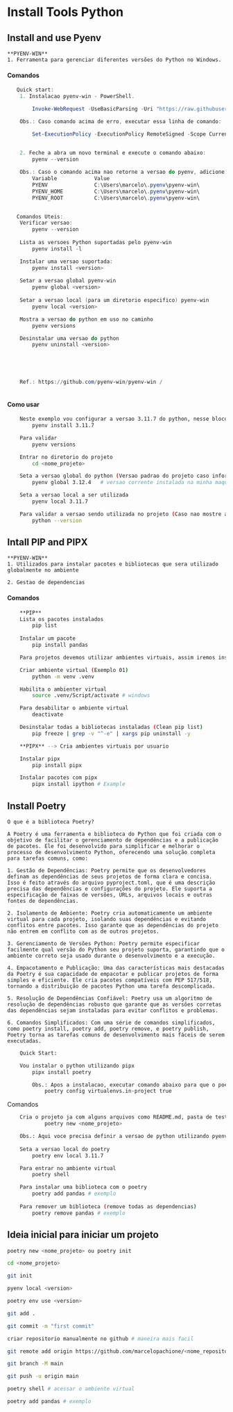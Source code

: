 # Install Tools Python

## Install and use Pyenv

    **PYENV-WIN** 
    1. Ferramenta para gerenciar diferentes versões do Python no Windows.

    
#### Comandos
```powershell
   Quick start:
    1. Instalacao pyenv-win - PowerShell.

        Invoke-WebRequest -UseBasicParsing -Uri "https://raw.githubusercontent.com/pyenv-win/pyenv-win/master/pyenv-win/install-pyenv-win.ps1" -OutFile "./install-pyenv-win.ps1"; &"./install-pyenv-win.ps1"

    Obs.: Caso comando acima de erro, executar essa linha de comando:

        Set-ExecutionPolicy -ExecutionPolicy RemoteSigned -Scope CurrentUser
    

    2. Feche a abra um novo terminal e execute o comando abaixo:
        pyenv --version

    Obs.: Caso o comando acima nao retorne a versao do pyenv, adicione as seguintes variables de ambinte no windows:
        Variable            Value
        PYENV               C:\Users\marcelo\.pyenv\pyenv-win\
        PYENV_HOME          C:\Users\marcelo\.pyenv\pyenv-win\
        PYENV_ROOT          C:\Users\marcelo\.pyenv\pyenv-win\


   Comandos Uteis:
    Verificar versao:
        pyenv --version
    
    Lista as versoes Python suportadas pelo pyenv-win
        pyenv install -l

    Instalar uma versao suportada:
        pyenv install <version>
    
    Setar a versao global pyenv-win
        pyenv global <version>
    
    Setar a versao local (para um diretorio especifico) pyenv-win
        pyenv local <version>

    Mostra a versao do python em uso no caminho
        pyenv versions

    Desinstalar uma versao do python
        pyenv uninstall <version>
    




    Ref.: https://github.com/pyenv-win/pyenv-win / 
        
```

#### Como usar
```bash
    Neste exemplo vou configurar a versao 3.11.7 do python, nesse bloco vou instalar a versao 3.11.7 caso ela nao esteja instalada ainda
        pyenv install 3.11.7 

    Para validar 
        pyenv versions

    Entrar no diretorio do projeto
        cd <nome_projeto>

    Seta a versao global do python (Versao padrao do projeto caso informe a versao local)
        pyenv global 3.12.4   # versao corrente instalada na minha maquina

    Seta a versao local a ser utilizada
        pyenv local 3.11.7

    Para validar a versao sendo utilizada no projeto (Caso nao mostre a versao 3.7.11, feche e abrar o novo terminal)
        python --version

```

    

## Intall PIP and PIPX

    **PYENV-WIN** 
    1. Utilizados para instalar pacotes e bibliotecas que sera utilizado globalmente no ambiente

    2. Gestao de dependencias

#### Comandos
```bash
    **PIP**
    Lista os pacotes instalados
        pip list
    
    Instalar um pacote
        pip install pandas

    Para projetos devemos utilizar ambientes virtuais, assim iremos instalar somente as bibliotecas necessarias para o projeto.

    Criar ambiente virtual (Exemplo 01)
        python -m venv .venv

    Habilita o ambienter virtual
        source .venv/Script/activate # windows

    Para desabilitar o ambiente virtual
        deactivate

    Desinstalar todas a bibliotecas instaladas (Clean pip list)
        pip freeze | grep -v "^-e" | xargs pip uninstall -y

    **PIPX** --> Cria ambientes virtuais por usuario

    Instalar pipx    
        pip install pipx

    Instalar pacotes com pipx
        pipx install ipython # Example
```

## Install Poetry

    O que é a biblioteca Poetry?

    A Poetry é uma ferramenta e biblioteca do Python que foi criada com o objetivo de facilitar o gerenciamento de dependências e a publicação de pacotes. Ele foi desenvolvido para simplificar e melhorar o processo de desenvolvimento Python, oferecendo uma solução completa para tarefas comuns, como:

    1. Gestão de Dependências: Poetry permite que os desenvolvedores definam as dependências de seus projetos de forma clara e concisa. Isso é feito através do arquivo pyproject.toml, que é uma descrição precisa das dependências e configurações do projeto. Ele suporta a especificação de faixas de versões, URLs, arquivos locais e outras fontes de dependências.
    
    2. Isolamento de Ambiente: Poetry cria automaticamente um ambiente virtual para cada projeto, isolando suas dependências e evitando conflitos entre pacotes. Isso garante que as dependências do projeto não entrem em conflito com as de outros projetos.

    3. Gerenciamento de Versões Python: Poetry permite especificar facilmente qual versão do Python seu projeto suporta, garantindo que o ambiente correto seja usado durante o desenvolvimento e a execução.

    4. Empacotamento e Publicação: Uma das características mais destacadas da Poetry é sua capacidade de empacotar e publicar projetos de forma simples e eficiente. Ele cria pacotes compatíveis com PEP 517/518, tornando a distribuição de pacotes Python uma tarefa descomplicada.

    5. Resolução de Dependências Confiável: Poetry usa um algoritmo de resolução de dependências robusto que garante que as versões corretas das dependências sejam instaladas para evitar conflitos e problemas.

    6. Comandos Simplificados: Com uma série de comandos simplificados, como poetry install, poetry add, poetry remove, e poetry publish, Poetry torna as tarefas comuns de desenvolvimento mais fáceis de serem executadas.

```bash
    Quick Start:

    Vou instalar o python utilizando pipx
        pipx install poetry

        Obs.: Apos a instalacao, executar comando abaixo para que o poetry cuide do ambiente virtual tambem
            poetry config virtualenvs.in-project true
```

Comandos

```bash
    Cria o projeto ja com alguns arquivos como README.md, pasta de testes, pasta do projeto e o arquivo pyproject
            poetry new <nome_projeto>

    Obs.: Aqui voce precisa definir a versao de python utilizando pyenv, pois se trata de um projeto. Ex.: pyenv local 3.11.7
    
    Seta a versao local do poetry
        poetry env local 3.11.7

    Para entrar no ambiente virtual
        poetry shell    

    Para instalar uma biblioteca com o poetry
        poetry add pandas # exemplo
    
    Para remover um biblioteca (remove todas as dependencias)
        poetry remove pandas # exemplo

```

## Ideia inicial para iniciar um projeto

```bash
poetry new <nome_projeto> ou poetry init

cd <nome_projeto>

git init

pyenv local <version>

poetry env use <version>

git add .

git commit -m "first commit"

criar repositorio manualmente no github # maneira mais facil

git remote add origin https://github.com/marcelopachione/<nome_repositorio>.git

git branch -M main

git push -u origin main

poetry shell # acessar o ambiente virtual

poetry add pandas # exemplo
```